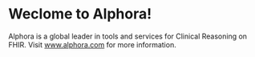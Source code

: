 # Weclome to Alphora!

Alphora is a global leader in tools and services for Clinical Reasoning on FHIR. Visit www.alphora.com for more information.
